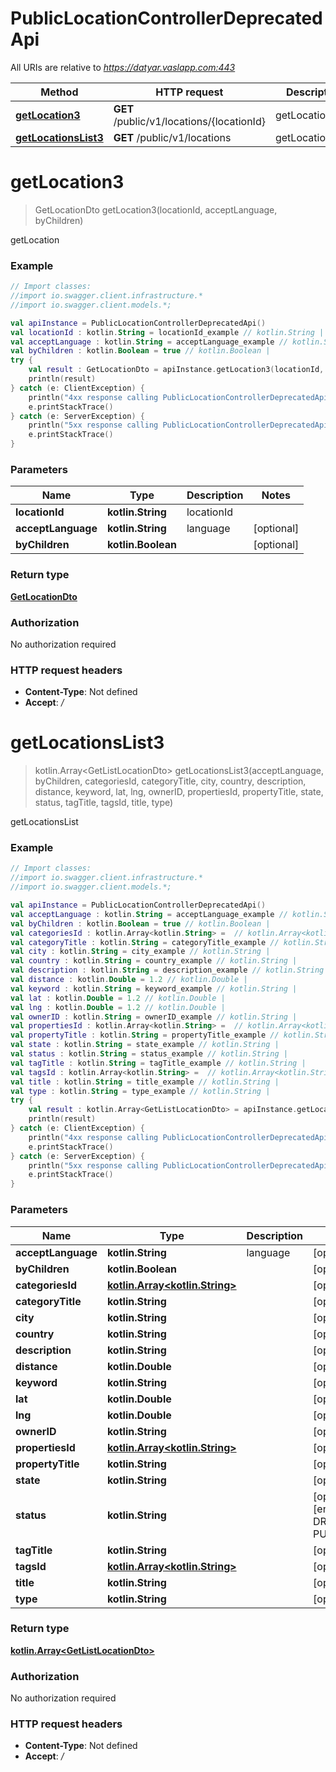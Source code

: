 # PublicLocationControllerDeprecatedApi

All URIs are relative to *https://datyar.vaslapp.com:443*

Method | HTTP request | Description
------------- | ------------- | -------------
[**getLocation3**](PublicLocationControllerDeprecatedApi.md#getLocation3) | **GET** /public/v1/locations/{locationId} | getLocation
[**getLocationsList3**](PublicLocationControllerDeprecatedApi.md#getLocationsList3) | **GET** /public/v1/locations | getLocationsList

<a name="getLocation3"></a>
# **getLocation3**
> GetLocationDto getLocation3(locationId, acceptLanguage, byChildren)

getLocation

### Example
```kotlin
// Import classes:
//import io.swagger.client.infrastructure.*
//import io.swagger.client.models.*;

val apiInstance = PublicLocationControllerDeprecatedApi()
val locationId : kotlin.String = locationId_example // kotlin.String | locationId
val acceptLanguage : kotlin.String = acceptLanguage_example // kotlin.String | language
val byChildren : kotlin.Boolean = true // kotlin.Boolean | 
try {
    val result : GetLocationDto = apiInstance.getLocation3(locationId, acceptLanguage, byChildren)
    println(result)
} catch (e: ClientException) {
    println("4xx response calling PublicLocationControllerDeprecatedApi#getLocation3")
    e.printStackTrace()
} catch (e: ServerException) {
    println("5xx response calling PublicLocationControllerDeprecatedApi#getLocation3")
    e.printStackTrace()
}
```

### Parameters

Name | Type | Description  | Notes
------------- | ------------- | ------------- | -------------
 **locationId** | **kotlin.String**| locationId |
 **acceptLanguage** | **kotlin.String**| language | [optional]
 **byChildren** | **kotlin.Boolean**|  | [optional]

### Return type

[**GetLocationDto**](GetLocationDto.md)

### Authorization

No authorization required

### HTTP request headers

 - **Content-Type**: Not defined
 - **Accept**: */*

<a name="getLocationsList3"></a>
# **getLocationsList3**
> kotlin.Array&lt;GetListLocationDto&gt; getLocationsList3(acceptLanguage, byChildren, categoriesId, categoryTitle, city, country, description, distance, keyword, lat, lng, ownerID, propertiesId, propertyTitle, state, status, tagTitle, tagsId, title, type)

getLocationsList

### Example
```kotlin
// Import classes:
//import io.swagger.client.infrastructure.*
//import io.swagger.client.models.*;

val apiInstance = PublicLocationControllerDeprecatedApi()
val acceptLanguage : kotlin.String = acceptLanguage_example // kotlin.String | language
val byChildren : kotlin.Boolean = true // kotlin.Boolean | 
val categoriesId : kotlin.Array<kotlin.String> =  // kotlin.Array<kotlin.String> | 
val categoryTitle : kotlin.String = categoryTitle_example // kotlin.String | 
val city : kotlin.String = city_example // kotlin.String | 
val country : kotlin.String = country_example // kotlin.String | 
val description : kotlin.String = description_example // kotlin.String | 
val distance : kotlin.Double = 1.2 // kotlin.Double | 
val keyword : kotlin.String = keyword_example // kotlin.String | 
val lat : kotlin.Double = 1.2 // kotlin.Double | 
val lng : kotlin.Double = 1.2 // kotlin.Double | 
val ownerID : kotlin.String = ownerID_example // kotlin.String | 
val propertiesId : kotlin.Array<kotlin.String> =  // kotlin.Array<kotlin.String> | 
val propertyTitle : kotlin.String = propertyTitle_example // kotlin.String | 
val state : kotlin.String = state_example // kotlin.String | 
val status : kotlin.String = status_example // kotlin.String | 
val tagTitle : kotlin.String = tagTitle_example // kotlin.String | 
val tagsId : kotlin.Array<kotlin.String> =  // kotlin.Array<kotlin.String> | 
val title : kotlin.String = title_example // kotlin.String | 
val type : kotlin.String = type_example // kotlin.String | 
try {
    val result : kotlin.Array<GetListLocationDto> = apiInstance.getLocationsList3(acceptLanguage, byChildren, categoriesId, categoryTitle, city, country, description, distance, keyword, lat, lng, ownerID, propertiesId, propertyTitle, state, status, tagTitle, tagsId, title, type)
    println(result)
} catch (e: ClientException) {
    println("4xx response calling PublicLocationControllerDeprecatedApi#getLocationsList3")
    e.printStackTrace()
} catch (e: ServerException) {
    println("5xx response calling PublicLocationControllerDeprecatedApi#getLocationsList3")
    e.printStackTrace()
}
```

### Parameters

Name | Type | Description  | Notes
------------- | ------------- | ------------- | -------------
 **acceptLanguage** | **kotlin.String**| language | [optional]
 **byChildren** | **kotlin.Boolean**|  | [optional]
 **categoriesId** | [**kotlin.Array&lt;kotlin.String&gt;**](kotlin.String.md)|  | [optional]
 **categoryTitle** | **kotlin.String**|  | [optional]
 **city** | **kotlin.String**|  | [optional]
 **country** | **kotlin.String**|  | [optional]
 **description** | **kotlin.String**|  | [optional]
 **distance** | **kotlin.Double**|  | [optional]
 **keyword** | **kotlin.String**|  | [optional]
 **lat** | **kotlin.Double**|  | [optional]
 **lng** | **kotlin.Double**|  | [optional]
 **ownerID** | **kotlin.String**|  | [optional]
 **propertiesId** | [**kotlin.Array&lt;kotlin.String&gt;**](kotlin.String.md)|  | [optional]
 **propertyTitle** | **kotlin.String**|  | [optional]
 **state** | **kotlin.String**|  | [optional]
 **status** | **kotlin.String**|  | [optional] [enum: DRAFT, PUBLISHED]
 **tagTitle** | **kotlin.String**|  | [optional]
 **tagsId** | [**kotlin.Array&lt;kotlin.String&gt;**](kotlin.String.md)|  | [optional]
 **title** | **kotlin.String**|  | [optional]
 **type** | **kotlin.String**|  | [optional]

### Return type

[**kotlin.Array&lt;GetListLocationDto&gt;**](GetListLocationDto.md)

### Authorization

No authorization required

### HTTP request headers

 - **Content-Type**: Not defined
 - **Accept**: */*

